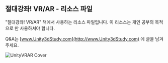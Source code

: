 
<h2>절대강좌! VR/AR - 리소스 파일</h2>

"절대강좌! VR/AR" 책에서 사용하는 리소스 파일입니다.
이 리소스는 개인 공부의 목적으로 만 사용하셔야 합니다.

Q&A는 [www.Unity3dStudy.com](http://www.Unity3dStudy.com) 에 글을 남겨주세요.

![UnityVRAR Cover](http://IndieGameMaker.github.io/images/books/unityvrar_cover.png)